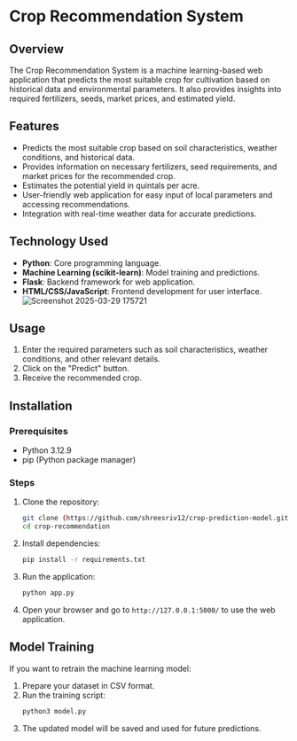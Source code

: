 # Crop Recommendation System

## Overview
The Crop Recommendation System is a machine learning-based web application that predicts the most suitable crop for cultivation based on historical data and environmental parameters. It also provides insights into required fertilizers, seeds, market prices, and estimated yield.

## Features
- Predicts the most suitable crop based on soil characteristics, weather conditions, and historical data.
- Provides information on necessary fertilizers, seed requirements, and market prices for the recommended crop.
- Estimates the potential yield in quintals per acre.
- User-friendly web application for easy input of local parameters and accessing recommendations.
- Integration with real-time weather data for accurate predictions.

## Technology Used
- **Python**: Core programming language.
- **Machine Learning (scikit-learn)**: Model training and predictions.
- **Flask**: Backend framework for web application.
- **HTML/CSS/JavaScript**: Frontend development for user interface.![Screenshot 2025-03-29 175721](https://github.com/user-attachments/assets/d6c0cdef-a36a-4b76-9dd6-c1186f7a546c)


## Usage
1. Enter the required parameters such as soil characteristics, weather conditions, and other relevant details.
2. Click on the "Predict" button.
3. Receive the recommended crop.

## Installation
### Prerequisites
- Python 3.12.9
- pip (Python package manager)

### Steps
1. Clone the repository:
   ```bash
   git clone (https://github.com/shreesriv12/crop-prediction-model.git)
   cd crop-recommendation
   ```
2. Install dependencies:
   ```bash
   pip install -r requirements.txt
   ```
3. Run the application:
   ```bash
   python app.py
   ```
4. Open your browser and go to `http://127.0.0.1:5000/` to use the web application.

## Model Training
If you want to retrain the machine learning model:
1. Prepare your dataset in CSV format.
2. Run the training script:
   ```bash
   python3 model.py
   ```
3. The updated model will be saved and used for future predictions.



